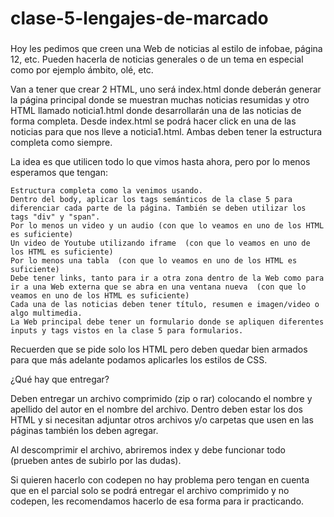 # clase-5-lengajes-de-marcado
###
Hoy les pedimos que creen una Web de noticias al estilo de infobae, página 12, etc. Pueden hacerla de noticias generales o de un tema en especial como por ejemplo ámbito, olé, etc.

Van a tener que crear 2 HTML, uno será index.html donde deberán generar la página principal donde se muestran muchas noticias resumidas y otro HTML llamado noticia1.html donde desarrollarán una de las noticias de forma completa. Desde index.html se podrá hacer click en una de las noticias para que nos lleve a noticia1.html. Ambas deben tener la estructura completa como siempre.

La idea es que utilicen todo lo que vimos hasta ahora, pero por lo menos esperamos que tengan:

    Estructura completa como la venimos usando.
    Dentro del body, aplicar los tags semánticos de la clase 5 para diferenciar cada parte de la página. También se deben utilizar los tags "div" y "span".
    Por lo menos un video y un audio (con que lo veamos en uno de los HTML es suficiente)
    Un video de Youtube utilizando iframe  (con que lo veamos en uno de los HTML es suficiente)
    Por lo menos una tabla  (con que lo veamos en uno de los HTML es suficiente)
    Debe tener links, tanto para ir a otra zona dentro de la Web como para ir a una Web externa que se abra en una ventana nueva  (con que lo veamos en uno de los HTML es suficiente)
    Cada una de las noticias deben tener título, resumen e imagen/video o algo multimedia.
    La Web principal debe tener un formulario donde se apliquen diferentes inputs y tags vistos en la clase 5 para formularios.

Recuerden que se pide solo los HTML pero deben quedar bien armados para que más adelante podamos aplicarles los estilos de CSS.


¿Qué hay que entregar?

Deben entregar un archivo comprimido (zip o rar) colocando el nombre y apellido del autor en el nombre del archivo. Dentro deben estar los dos HTML y si necesitan adjuntar otros archivos y/o carpetas que usen en las páginas también los deben agregar.

Al descomprimir el archivo, abriremos index y debe funcionar todo (prueben antes de subirlo por las dudas).

Si quieren hacerlo con codepen no hay problema pero tengan en cuenta que en el parcial solo se podrá entregar el archivo comprimido y no codepen, les recomendamos hacerlo de esa forma para ir practicando.

###
